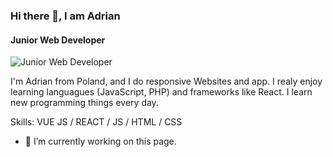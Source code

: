 ### Hi there 👋, I am Adrian
#### Junior Web Developer
![Junior Web Developer](https://pbs.twimg.com/profile_banners/2776079126/1605445462/1500x500)

I'm Adrian from Poland, and I do responsive Websites and app. I realy enjoy learning languagues (JavaScript, PHP) and frameworks like React. I learn new programming things every day.

Skills: VUE JS / REACT / JS / HTML / CSS

- 🔭 I’m currently working on this page. 






